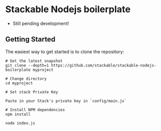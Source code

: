 # Stackable Nodejs boilerplate

- Still pending development!

## Getting Started

The easiest way to get started is to clone the repository:

```shell
# Get the latest snapshot
git clone --depth=1 https://github.com/stackable/stackable-nodejs-boilerplate myproject

# Change directory
cd myproject

# Set stack Private Key

Paste in your Stack's private key in `config/main.js`

# Install NPM dependencies
npm install

node index.js
```